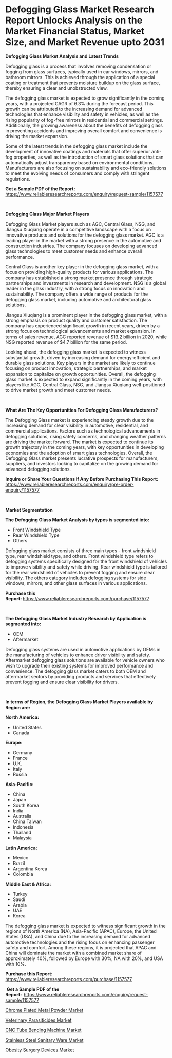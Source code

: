 <p><h1>Defogging Glass Market Research Report Unlocks Analysis on the Market Financial Status, Market Size, and Market Revenue upto 2031</h1></p><p><strong>Defogging Glass Market Analysis and Latest Trends</strong></p>
<p><p>Defogging glass is a process that involves removing condensation or fogging from glass surfaces, typically used in car windows, mirrors, and bathroom mirrors. This is achieved through the application of a special coating or treatment that prevents moisture buildup on the glass surface, thereby ensuring a clear and unobstructed view.</p><p>The defogging glass market is expected to grow significantly in the coming years, with a projected CAGR of 6.3% during the forecast period. This growth can be attributed to the increasing demand for advanced technologies that enhance visibility and safety in vehicles, as well as the rising popularity of fog-free mirrors in residential and commercial settings. Additionally, the growing awareness about the benefits of defogging glass in preventing accidents and improving overall comfort and convenience is driving the market expansion.</p><p>Some of the latest trends in the defogging glass market include the development of innovative coatings and materials that offer superior anti-fog properties, as well as the introduction of smart glass solutions that can automatically adjust transparency based on environmental conditions. Manufacturers are also focusing on sustainability and eco-friendly solutions to meet the evolving needs of consumers and comply with stringent regulations.</p></p>
<p><strong>Get a Sample PDF of the Report:&nbsp;</strong> <a href="https://www.reliableresearchreports.com/enquiry/request-sample/1157577">https://www.reliableresearchreports.com/enquiry/request-sample/1157577</a></p>
<p>&nbsp;</p>
<p><strong>Defogging Glass Major Market Players</strong></p>
<p><p>Defogging Glass Market players such as AGC, Central Glass, NSG, and Jiangsu Xiuqiang operate in a competitive landscape with a focus on innovative products and solutions for the defogging glass market. AGC is a leading player in the market with a strong presence in the automotive and construction industries. The company focuses on developing advanced glass technologies to meet customer needs and enhance overall performance.</p><p>Central Glass is another key player in the defogging glass market, with a focus on providing high-quality products for various applications. The company has established a strong market presence through strategic partnerships and investments in research and development. NSG is a global leader in the glass industry, with a strong focus on innovation and sustainability. The company offers a wide range of products for the defogging glass market, including automotive and architectural glass solutions.</p><p>Jiangsu Xiuqiang is a prominent player in the defogging glass market, with a strong emphasis on product quality and customer satisfaction. The company has experienced significant growth in recent years, driven by a strong focus on technological advancements and market expansion. In terms of sales revenue, AGC reported revenue of $13.2 billion in 2020, while NSG reported revenue of $4.7 billion for the same period.</p><p>Looking ahead, the defogging glass market is expected to witness substantial growth, driven by increasing demand for energy-efficient and durable glass solutions. Key players in the market are likely to continue focusing on product innovation, strategic partnerships, and market expansion to capitalize on growth opportunities. Overall, the defogging glass market is expected to expand significantly in the coming years, with players like AGC, Central Glass, NSG, and Jiangsu Xiuqiang well-positioned to drive market growth and meet customer needs.</p></p>
<p>&nbsp;</p>
<p><strong>What Are The Key Opportunities For Defogging Glass Manufacturers?</strong></p>
<p><p>The Defogging Glass market is experiencing steady growth due to the increasing demand for clear visibility in automotive, residential, and commercial applications. Factors such as technological advancements in defogging solutions, rising safety concerns, and changing weather patterns are driving the market forward. The market is expected to continue its growth trajectory in the coming years, with key opportunities in developing economies and the adoption of smart glass technologies. Overall, the Defogging Glass market presents lucrative prospects for manufacturers, suppliers, and investors looking to capitalize on the growing demand for advanced defogging solutions.</p></p>
<p><strong>Inquire or Share Your Questions If Any Before Purchasing This Report:</strong> <a href="https://www.reliableresearchreports.com/enquiry/pre-order-enquiry/1157577">https://www.reliableresearchreports.com/enquiry/pre-order-enquiry/1157577</a></p>
<p>&nbsp;</p>
<p><strong>Market Segmentation</strong></p>
<p><strong>The Defogging Glass Market Analysis by types is segmented into:</strong></p>
<p><ul><li>Front Windshield Type</li><li>Rear Windshield Type</li><li>Others</li></ul></p>
<p><p>Defogging glass market consists of three main types - front windshield type, rear windshield type, and others. Front windshield type refers to defogging systems specifically designed for the front windshield of vehicles to improve visibility and safety while driving. Rear windshield type is tailored for the rear windshield of vehicles to prevent fogging and ensure clear visibility. The others category includes defogging systems for side windows, mirrors, and other glass surfaces in various applications.</p></p>
<p><strong>Purchase this Report:&nbsp;</strong><a href="https://www.reliableresearchreports.com/purchase/1157577">https://www.reliableresearchreports.com/purchase/1157577</a></p>
<p>&nbsp;</p>
<p><strong>The Defogging Glass Market Industry Research by Application is segmented into:</strong></p>
<p><ul><li>OEM</li><li>Aftermarket</li></ul></p>
<p><p>Defogging glass systems are used in automotive applications by OEMs in the manufacturing of vehicles to enhance driver visibility and safety. Aftermarket defogging glass solutions are available for vehicle owners who wish to upgrade their existing systems for improved performance and convenience. The defogging glass market caters to both OEM and aftermarket sectors by providing products and services that effectively prevent fogging and ensure clear visibility for drivers.</p></p>
<p>&nbsp;</p>
<p><strong>In terms of Region, the Defogging Glass Market Players available by Region are:</strong></p>
<p>
    <p> <strong> North America: </strong>
        <ul>
            <li>United States</li>
            <li>Canada</li>
        </ul>
        </p> 
    <p> <strong> Europe: </strong>
        <ul>
            <li>Germany</li>
            <li>France</li>
            <li>U.K.</li>
            <li>Italy</li>
            <li>Russia</li>
        </ul>
        </p> 
    <p> <strong> Asia-Pacific: </strong>
        <ul>
            <li>China</li>
            <li>Japan</li>
            <li>South Korea</li>
            <li>India</li>
            <li>Australia</li>
            <li>China Taiwan</li>
            <li>Indonesia</li>
            <li>Thailand</li>
            <li>Malaysia</li>
        </ul>
        </p> 
    <p> <strong> Latin America: </strong>
        <ul>
            <li>Mexico</li>
            <li>Brazil</li>
            <li>Argentina Korea</li>
            <li>Colombia</li>
        </ul>
        </p> 
    <p> <strong> Middle East & Africa: </strong>
        <ul>
            <li>Turkey</li>
            <li>Saudi</li>
            <li>Arabia</li>
            <li>UAE</li>
            <li>Korea</li>
        </ul>
    </p>
    </p>
<p><p>The defogging glass market is expected to witness significant growth in the regions of North America (NA), Asia-Pacific (APAC), Europe, the United States (USA), and China due to the increasing demand for advanced automotive technologies and the rising focus on enhancing passenger safety and comfort. Among these regions, it is projected that APAC and China will dominate the market with a combined market share of approximately 40%, followed by Europe with 30%, NA with 20%, and USA with 10%.</p></p>
<p><strong>Purchase this Report: </strong><a href="https://www.reliableresearchreports.com/purchase/1157577">https://www.reliableresearchreports.com/purchase/1157577</a></p>
<p>&nbsp;<strong>Get a Sample PDF of the Report:&nbsp;&nbsp;</strong><a href="https://www.reliableresearchreports.com/enquiry/request-sample/1157577">https://www.reliableresearchreports.com/enquiry/request-sample/1157577</a></p>
<p><strong></strong></p>
<p><p><a href="https://issuu.com/reportprime-2/docs/chrome-plated-metal-powder-market-size-2030.pptx">Chrome Plated Metal Powder Market</a></p><p><a href="https://github.com/dx0328/Market-Research-Report-List-1/blob/main/veterinary-parasiticides-market.md">Veterinary Parasiticides Market</a></p><p><a href="https://medium.com/@isidrowolff1966/cnc-tube-bending-machine-market-exploring-market-share-market-trends-and-future-growth-6e29f34627ca">CNC Tube Bending Machine Market</a></p><p><a href="https://issuu.com/reportprime-2/docs/stainless-steel-sanitary-ware-market-size-2030.ppt">Stainless Steel Sanitary Ware Market</a></p><p><a href="https://github.com/juancolorado15/Market-Research-Report-List-1/blob/main/obesity-surgery-devices-market.md">Obesity Surgery Devices Market</a></p></p>